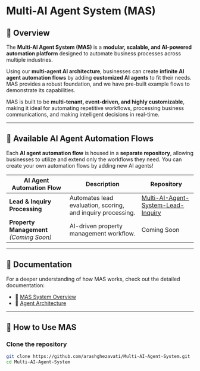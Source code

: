 # Multi-AI Agent System (MAS) 

## 🔹 Overview
The **Multi-AI Agent System (MAS)** is a **modular, scalable, and AI-powered automation platform** designed to automate business processes across multiple industries. 

Using our **multi-agent AI architecture**, businesses can create **infinite AI agent automation flows** by adding **customized AI agents** to fit their needs. MAS provides a robust foundation, and we have pre-built example flows to demonstrate its capabilities. 

MAS is built to be **multi-tenant, event-driven, and highly customizable**, making it ideal for automating repetitive workflows, processing business communications, and making intelligent decisions in real-time.

---

## 🔗 Available AI Agent Automation Flows
Each **AI agent automation flow** is housed in a **separate repository**, allowing businesses to utilize and extend only the workflows they need. You can create your own automation flows by adding new AI agents!

| **AI Agent Automation Flow**  | **Description**  | **Repository**  |
|------------------------------|----------------|----------------|
| **Lead & Inquiry Processing** | Automates lead evaluation, scoring, and inquiry processing. | [Multi-AI-Agent-System-Lead-Inquiry](https://github.com/arashghezavati/Multi-AI-Agent-System-Lead-Inquiry) |
| **Property Management** *(Coming Soon)* | AI-driven property management workflow. | Coming Soon |

---

## 📖 Documentation
For a deeper understanding of how MAS works, check out the detailed documentation:

- 📌 [MAS System Overview](docs/01-MAS-System-Overview.md)
- 📌 [Agent Architecture](docs/02-Agent-Architecture.md)

---

## 🚀 How to Use MAS
### Clone the repository
```sh
git clone https://github.com/arashghezavati/Multi-AI-Agent-System.git
cd Multi-AI-Agent-System
